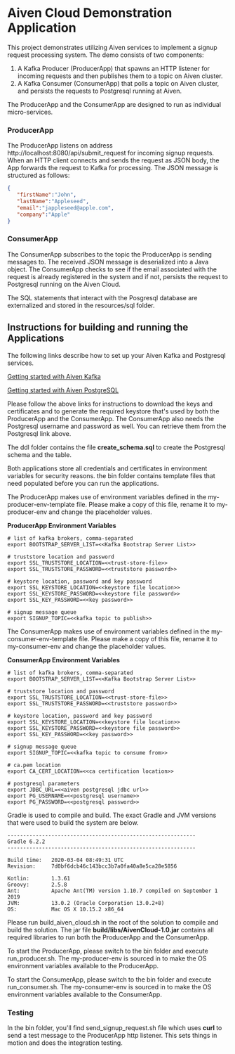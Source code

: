 # Aiven Cloud Demonstration Application

This project demonstrates utilizing Aiven services to implement a signup request processing system. The demo consists of two components: 
1. A Kafka Producer (ProducerApp) that spawns an HTTP listener for incoming requests and then publishes them to a topic on Aiven cluster.
2. A Kafka Consumer (ConsumerApp) that polls a topic on Aiven cluster, and persists the requests to Postgresql running at Aiven. 

The ProducerApp and the ConsumerApp are designed to run as individual micro-services.

### ProducerApp
The ProducerApp listens on address http://localhost:8080/api/submit_request for incoming signup requests. When an HTTP client connects and sends the request as JSON body, the App forwards the request to Kafka for processing. The JSON message is structured as follows:

```json
{
   "firstName":"John",
   "lastName":"Appleseed",
   "email":"jappleseed@apple.com",
   "company":"Apple"
}  
```

### ConsumerApp
The ConsumerApp subscribes to the topic the ProducerApp is sending messages to. The received JSON message is deserialized into a Java object. The ConsumerApp checks to see if the email associated with the request is already registered in the system and if not, persists the request to Postgresql running on the Aiven Cloud. 

The SQL statements that interact with the Posgresql database are externalized and stored in the resources/sql folder.
 

## Instructions for building and running the Applications

The following links describe how to set up your Aiven Kafka and Postgresql services.
 
[Getting started with Aiven Kafka](https://help.aiven.io/en/articles/489572-getting-started-with-aiven-kafka?utm_campaign=1335295399&utm_medium=cpc&utm_term=%2Baiven%2Bkafka&utm_source=google&utm_matchtype=b&utm_target=kwd-428389924469&utm_content=386043903815&utm_adgroup=53543243036&gclid=Cj0KCQiAkePyBRCEARIsAMy5Scskqk3N3sQWPhGXrcTn-697s66CPaGoMyeMVttgjkf8GsNzxEzgCQYaAl-YEALw_wcB)

[Getting started with Aiven PostgreSQL](https://help.aiven.io/en/articles/489573-getting-started-with-aiven-postgresql)

Please follow the above links for instructions to download the keys and certificates and to generate the required keystore that's used by both the ProducerApp and the ConsumerApp. The ConsumerApp also needs the Postgresql username and password as well. You can retrieve them from the Postgresql link above.

The ddl folder contains the file **create_schema.sql**  to create the Postgresql schema and the table.   

Both applications store all credentials and certificates in environment variables for security reasons. the bin folder contains template files that need populated before you can run the applications. 

The ProducerApp makes use of environment variables defined in the my-producer-env-template file. Please make a copy of this file, rename it to my-producer-env and change the placeholder values.

**ProducerApp Environment Variables**
```
# list of kafka brokers, comma-separated
export BOOTSTRAP_SERVER_LIST=<<Kafka Bootstrap Server List>>

# truststore location and password
export SSL_TRUSTSTORE_LOCATION=<<trust-store-file>>
export SSL_TRUSTSTORE_PASSWORD=<<truststore password>>

# keystore location, password and key password
export SSL_KEYSTORE_LOCATION=<<keystore file location>>
export SSL_KEYSTORE_PASSWORD=<<keystore file password>>
export SSL_KEY_PASSWORD=<<key password>>

# signup message queue
export SIGNUP_TOPIC=<<kafka topic to publish>>
```

The ConsumerApp makes use of environment variables defined in the my-consumer-env-template file. Please make a copy of this file, rename it to my-consumer-env and change the placeholder values.

**ConsumerApp Environment Variables**
```
# list of kafka brokers, comma-separated
export BOOTSTRAP_SERVER_LIST=<<Kafka Bootstrap Server List>>

# truststore location and password
export SSL_TRUSTSTORE_LOCATION=<<trust-store-file>>
export SSL_TRUSTSTORE_PASSWORD=<<truststore password>>

# keystore location, password and key password
export SSL_KEYSTORE_LOCATION=<<keystore file location>>
export SSL_KEYSTORE_PASSWORD=<<keystore file password>>
export SSL_KEY_PASSWORD=<<key password>>

# signup message queue
export SIGNUP_TOPIC=<<kafka topic to consume from>>

# ca.pem location
export CA_CERT_LOCATION=<<ca certification location>>

# postgresql parameters
export JDBC_URL=<<aiven postgresql jdbc url>>
export PG_USERNAME=<<postgresql username>>
export PG_PASSWORD=<<postgresql password>>
```

Gradle is used to compile and build. The exact Gradle and JVM versions that were used to build the system are below.  

```
------------------------------------------------------------
Gradle 6.2.2
------------------------------------------------------------

Build time:   2020-03-04 08:49:31 UTC
Revision:     7d0bf6dcb46c143bcc3b7a0fa40a8e5ca28e5856

Kotlin:       1.3.61
Groovy:       2.5.8
Ant:          Apache Ant(TM) version 1.10.7 compiled on September 1 2019
JVM:          13.0.2 (Oracle Corporation 13.0.2+8)
OS:           Mac OS X 10.15.2 x86_64
```

Please run build_aiven_cloud.sh in the root of the solution to compile and build the solution. The jar file **build/libs/AivenCloud-1.0.jar** contains all required libraries to run both the ProducerApp and the ConsumerApp.

To start the ProducerApp, please switch to the bin folder and  execute run_producer.sh. The my-producer-env is sourced in to make the OS environment variables available to the ProducerApp.  

To start the ConsumerApp, please switch to the bin folder and  execute run_consumer.sh. The my-consumer-env is sourced in to make the OS environment variables available to the ConsumerApp.  

### Testing
In the bin folder, you'll find send_signup_request.sh file which uses **curl** to send a test message to the ProducerApp http listener. This sets things in motion and does the integration testing.

